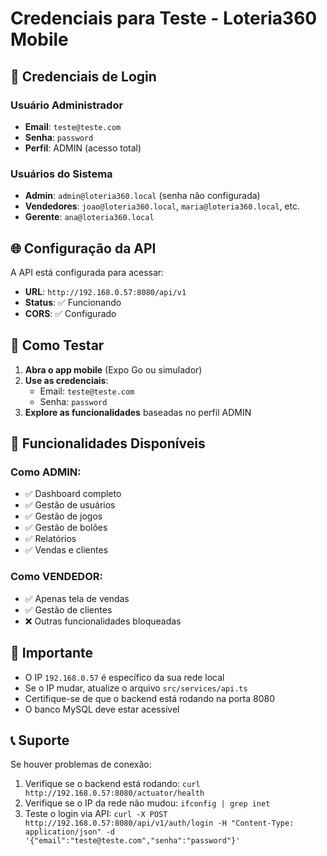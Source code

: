 # Credenciais para Teste - Loteria360 Mobile

## 🔐 **Credenciais de Login**

### **Usuário Administrador**
- **Email**: `teste@teste.com`
- **Senha**: `password`
- **Perfil**: ADMIN (acesso total)

### **Usuários do Sistema**
- **Admin**: `admin@loteria360.local` (senha não configurada)
- **Vendedores**: `joao@loteria360.local`, `maria@loteria360.local`, etc.
- **Gerente**: `ana@loteria360.local`

## 🌐 **Configuração da API**

A API está configurada para acessar:
- **URL**: `http://192.168.0.57:8080/api/v1`
- **Status**: ✅ Funcionando
- **CORS**: ✅ Configurado

## 📱 **Como Testar**

1. **Abra o app mobile** (Expo Go ou simulador)
2. **Use as credenciais**:
   - Email: `teste@teste.com`
   - Senha: `password`
3. **Explore as funcionalidades** baseadas no perfil ADMIN

## 🔧 **Funcionalidades Disponíveis**

### **Como ADMIN**:
- ✅ Dashboard completo
- ✅ Gestão de usuários
- ✅ Gestão de jogos
- ✅ Gestão de bolões
- ✅ Relatórios
- ✅ Vendas e clientes

### **Como VENDEDOR**:
- ✅ Apenas tela de vendas
- ✅ Gestão de clientes
- ❌ Outras funcionalidades bloqueadas

## 🚨 **Importante**

- O IP `192.168.0.57` é específico da sua rede local
- Se o IP mudar, atualize o arquivo `src/services/api.ts`
- Certifique-se de que o backend está rodando na porta 8080
- O banco MySQL deve estar acessível

## 📞 **Suporte**

Se houver problemas de conexão:
1. Verifique se o backend está rodando: `curl http://192.168.0.57:8080/actuator/health`
2. Verifique se o IP da rede não mudou: `ifconfig | grep inet`
3. Teste o login via API: `curl -X POST http://192.168.0.57:8080/api/v1/auth/login -H "Content-Type: application/json" -d '{"email":"teste@teste.com","senha":"password"}'`


